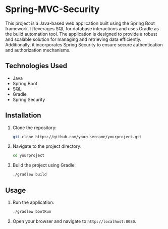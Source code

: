 # Spring-MVC-Security

This project is a Java-based web application built using the Spring Boot framework. It leverages SQL for database interactions and uses Gradle as the build automation tool. The application is designed to provide a robust and scalable solution for managing and retrieving data efficiently. Additionally, it incorporates Spring Security to ensure secure authentication and authorization mechanisms.

## Technologies Used

- Java
- Spring Boot
- SQL
- Gradle
- Spring Security

## Installation

1. Clone the repository:
    ```sh
    git clone https://github.com/yourusername/yourproject.git
    ```
2. Navigate to the project directory:
    ```sh
    cd yourproject
    ```
3. Build the project using Gradle:
    ```sh
    ./gradlew build
    ```

## Usage

1. Run the application:
    ```sh
    ./gradlew bootRun
    ```
2. Open your browser and navigate to `http://localhost:8080`.
